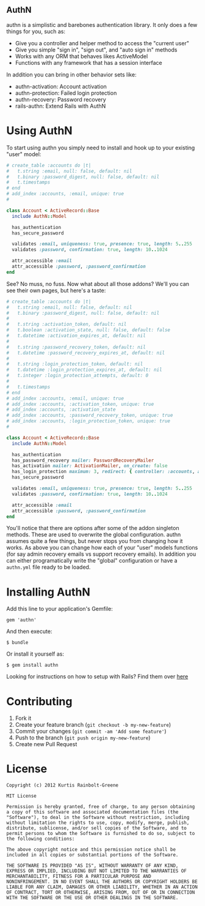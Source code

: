 AuthN
-----

authn is a simplistic and barebones authentication library.
It only does a few things for you, such as:

  * Give you a controller and helper method to access the "current user"
  * Give you simple "sign in", "sign out", and "auto sign in" methods
  * Works with any ORM that behaves likes ActiveModel
  * Functions with any framework that has a session interface

In addition you can bring in other behavior sets like:

  * authn-activation: Account activation
  * authn-protection: Failed login protection
  * authn-recovery: Password recovery
  * rails-authn: Extend Rails with AuthN

Using AuthN
===========

To start using authn you simply need to install and hook up to your existing "user" model:

``` ruby
# create_table :accounts do |t|
#   t.string :email, null: false, default: nil
#   t.binary :password_digest, null: false, default: nil
#   t.timestamps
# end
# add_index :accounts, :email, unique: true
#

class Account < ActiveRecord::Base
  include AuthN::Model

  has_authentication
  has_secure_password

  validates :email, uniqueness: true, presence: true, length: 5..255
  validates :password, confirmation: true, length: 10..1024

  attr_accessible :email
  attr_accessible :password, :password_confirmation
end
```

See?
No muss, no fuss.
Now what about all those addons?
We'll you can see their own pages, but here's a taste:

``` ruby
# create_table :accounts do |t|
#   t.string :email, null: false, default: nil
#   t.binary :password_digest, null: false, default: nil
#
#   t.string :activation_token, default: nil
#   t.boolean :activation_state, null: false, default: false
#   t.datetime :activation_expires_at, default: nil
#
#   t.string :password_recovery_token, default: nil
#   t.datetime :password_recovery_expires_at, default: nil
#
#   t.string :login_protection_token, default: nil
#   t.datetime :login_protection_expires_at, default: nil
#   t.integer :login_protection_attempts, default: 0
#
#   t.timestamps
# end
# add_index :accounts, :email, unique: true
# add_index :accounts, :activation_token, unique: true
# add_index :accounts, :activation_state
# add_index :accounts, :password_recovery_token, unique: true
# add_index :accounts, :login_protection_token, unique: true
#

class Account < ActiveRecord::Base
  include AuthN::Model

  has_authentication
  has_password_recovery mailer: PasswordRecoveryMailer
  has_activation mailer: ActivationMailer, on_create: false
  has_login_protection maximum: 3, redirect: { controller: :accounts, action: :maximum_login_failure }
  has_secure_password

  validates :email, uniqueness: true, presence: true, length: 5..255
  validates :password, confirmation: true, length: 10..1024

  attr_accessible :email
  attr_accessible :password, :password_confirmation
end
```

You'll notice that there are options after some of the addon singleton methods.
These are used to overwrite the global configuration.
authn assumes quite a few things, but never stops you from changing how it works.
As above you can change how each of your "user" models functions (for say admin recovery emails vs support recovery emails).
In addition you can either programatically write the "global" configuration or have a `authn.yml` file ready to be loaded.

Installing AuthN
================

Add this line to your application's Gemfile:

    gem 'authn'

And then execute:

    $ bundle

Or install it yourself as:

    $ gem install authn

Looking for instructions on how to setup with Rails?
Find them over [here](https://github.com/krainboltgreene/rails-authn)


Contributing
============

  1. Fork it
  2. Create your feature branch (`git checkout -b my-new-feature`)
  3. Commit your changes (`git commit -am 'Add some feature'`)
  4. Push to the branch (`git push origin my-new-feature`)
  5. Create new Pull Request

License
=======

    Copyright (c) 2012 Kurtis Rainbolt-Greene

    MIT License

    Permission is hereby granted, free of charge, to any person obtaining
    a copy of this software and associated documentation files (the
    "Software"), to deal in the Software without restriction, including
    without limitation the rights to use, copy, modify, merge, publish,
    distribute, sublicense, and/or sell copies of the Software, and to
    permit persons to whom the Software is furnished to do so, subject to
    the following conditions:

    The above copyright notice and this permission notice shall be
    included in all copies or substantial portions of the Software.

    THE SOFTWARE IS PROVIDED "AS IS", WITHOUT WARRANTY OF ANY KIND,
    EXPRESS OR IMPLIED, INCLUDING BUT NOT LIMITED TO THE WARRANTIES OF
    MERCHANTABILITY, FITNESS FOR A PARTICULAR PURPOSE AND
    NONINFRINGEMENT. IN NO EVENT SHALL THE AUTHORS OR COPYRIGHT HOLDERS BE
    LIABLE FOR ANY CLAIM, DAMAGES OR OTHER LIABILITY, WHETHER IN AN ACTION
    OF CONTRACT, TORT OR OTHERWISE, ARISING FROM, OUT OF OR IN CONNECTION
    WITH THE SOFTWARE OR THE USE OR OTHER DEALINGS IN THE SOFTWARE.
